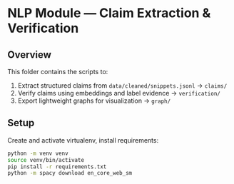 # NLP Module — Claim Extraction & Verification

## Overview
This folder contains the scripts to:
1. Extract structured claims from `data/cleaned/snippets.jsonl` → `claims/`
2. Verify claims using embeddings and label evidence → `verification/`
3. Export lightweight graphs for visualization → `graph/`

## Setup
Create and activate virtualenv, install requirements:
```bash
python -m venv venv
source venv/bin/activate
pip install -r requirements.txt
python -m spacy download en_core_web_sm
